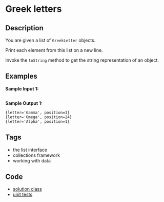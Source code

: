 # Greek letters
## Description
You are given a list of `GreekLetter` objects.

Print each element from this list on a new line.

Invoke the `toString` method to get the string representation of an object.

## Examples
**Sample Input 1:**
```console
```

**Sample Output 1:**
```console
{letter='Gamma', position=3}
{letter='Omega', position=24}
{letter='Alpha', position=1}
```

## Tags
- the list interface
- collections framework
- working with data

## Code
- [solution class](./src/main/java/dev/nj/solutions/ListGreekLetters.java)
- [unit tests](./src/test/java/ListGreekLettersTest.java)